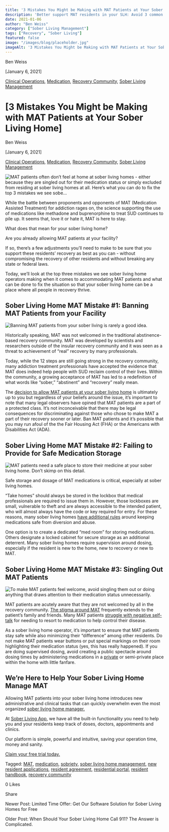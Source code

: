 ```yaml
---
title: '3 Mistakes You Might be Making with MAT Patients at Your Sober Living Home'
description: 'Better support MAT residents in your SLH: Avoid 3 common pitfalls (Jan 2021 tips). From the Sober Living App blog archives.'
date: 2021-01-06
author: "Ben Weiss"
category: ["Sober Living Management"]
tags: ["Recovery", "Sober Living"]
featured: false
image: "/images/blog/placeholder.jpg"
imageAlt: '3 Mistakes You Might be Making with MAT Patients at Your Sober Living Home'
---
```


Ben Weiss

[January 6, 2021]

[Clinical Operations](/sober-living-app-blog/category/Clinical+Operations), [Medication](/sober-living-app-blog/category/Medication), [Recovery Community](/sober-living-app-blog/category/Recovery+Community), [Sober Living Management](/sober-living-app-blog/category/Sober+Living+Management)

#  [3 Mistakes You Might be Making with MAT Patients at Your Sober Living Home]

Ben Weiss

[January 6, 2021]

[Clinical Operations](/sober-living-app-blog/category/Clinical+Operations), [Medication](/sober-living-app-blog/category/Medication), [Recovery Community](/sober-living-app-blog/category/Recovery+Community), [Sober Living Management](/sober-living-app-blog/category/Sober+Living+Management)

![MAT patients often don’t feel at home at sober living homes - either because they are singled out for their medication status or simply excluded from residing at sober living homes at all. Here’s what you can do to fix the top 3 mistakes we see sobe…](/images/blog/3-mistakes-you-might-be-making-with-mat-patients-at-your-sober-living-home/Screenshot_2020-12-31_at_12.53.04_PM.png)

While the battle between proponents and opponents of MAT (Medication Assisted Treatment) for addiction rages on, the science supporting the use of medications like methadone and buprenorphine to treat SUD continues to pile up. It seems that, love it or hate it, MAT is here to stay. 

What does that mean for your sober living home? 

Are you already allowing MAT patients at your facility? 

If so, there’s a few adjustments you’ll need to make to be sure that you support these residents’ recovery as best as you can - without compromising the recovery of other residents and without breaking any state or federal laws.

Today, we’ll look at the top three mistakes we see sober living home operators making when it comes to accommodating MAT patients and what can be done to fix the situation so that your sober living home can be a place where all people in recovery thrive. 

## Sober Living Home MAT Mistake #1: Banning MAT Patients from your Facility

![Banning MAT patients from your sober living is rarely a good idea.](/images/blog/3-mistakes-you-might-be-making-with-mat-patients-at-your-sober-living-home/Screenshot_2020-12-31_at_12.56.28_PM.png)

Historically speaking, MAT was not welcomed in the traditional abstinence-based recovery community. MAT was developed by scientists and researchers outside of the insular recovery community and it was seen as a threat to achievement of “real” recovery by many professionals. 

Today, while the 12 steps are still going strong in the recovery community, many addiction treatment professionals have accepted the evidence that MAT does indeed help people with SUD reclaim control of their lives. Within the community, a growing acceptance of MAT has led to a redefinition of what words like “sober,” “abstinent” and “recovery” really mean. 

The [decision to allow MAT patients at your sober living home](https://soberlivingapp.com/sober-living-app-blog/2020/2/18/find-your-people-defining-your-ideal-sober-living-home-resident) is ultimately up to you but regardless of your beliefs around the issue, it’s important to note that many legal observers have opined that MAT patients are a part of a protected class. It’s not inconceivable that there may be legal consequences for discriminating against those who chose to make MAT a part of their recovery sooner or later. Ban MAT patients and it’s possible that you may run afoul of the the Fair Housing Act (FHA) or the Americans with Disabilities Act (ADA). 

## Sober Living Home MAT Mistake #2: Failing to Provide for Safe Medication Storage

![MAT patients need a safe place to store their medicine at your sober living home. Don’t skimp on this detail.](/images/blog/3-mistakes-you-might-be-making-with-mat-patients-at-your-sober-living-home/Screenshot_2020-12-31_at_12.58.37_PM.png)

Safe storage and dosage of MAT medications is critical, especially at sober living homes. 

“Take homes” should always be stored in the lockbox that medical professionals are required to issue them in. However, those lockboxes are small, vulnerable to theft and are always accessible to the intended patient, who will almost always have the code or key required for entry. For these reasons, many sober living homes [have additional rules](https://soberlivingapp.com/sober-living-app-blog/2020/6/30/heres-what-you-need-to-start-including-in-your-sober-living-home-resident-agreements) around keeping medications safe from diversion and abuse. 

One option is to create a dedicated “med room” for storing medications. Others designate a locked cabinet for secure storage as an additional deterrent. Many sober living homes require supervision around dosing, especially if the resident is new to the home, new to recovery or new to MAT. 

## Sober Living Home MAT Mistake #3: Singling Out MAT Patients 

![To make MAT patients feel welcome, avoid singling them out or doing anything that draws attention to their medication status unnecessarily.](/images/blog/3-mistakes-you-might-be-making-with-mat-patients-at-your-sober-living-home/Screenshot_2020-12-31_at_12.55.28_PM.png)

MAT patients are acutely aware that they are not welcomed by all in the recovery community. [The stigma around MAT](../../../2019/11/19/dealing-with-nimbys-at-your-sober-living-housenbsp.html) frequently extends to the patient’s family and friends. Many MAT patients [struggle with negative self-talk](https://soberlivingapp.com/sober-living-app-blog/2020/10/20/4-ways-a-trauma-informed-approach-can-help-your-sober-living-residents-cope-with-pandemic-stress) for needing to resort to medication to help control their disease.

As a sober living home operator, it’s important to ensure that MAT patients stay safe while also minimizing their “difference” among other residents. Do not make MAT patients wear buttons or put special markings on their room highlighting their medication status (yes, this has really happened). If you are doing supervised dosing, avoid creating a public spectacle around dosing times by administering medications in a [private](https://soberlivingapp.com/sober-living-app-blog/2020/7/21/is-your-sober-living-home-accidentally-violating-hipaa-laws) or semi-private place within the home with little fanfare. 

## We’re Here to Help Your Sober Living Home Manage MAT 

Allowing MAT patients into your sober living home introduces new administrative and clinical tasks that can quickly overwhelm even the most organized [sober living home manager.](../../../2020/8/5/5-things-your-sober-living-home-manager-is-afraid-to-tell-you.html) 

At  [Sober Living App](/), we have all the built-in functionality you need to help you and your residents keep track of doses, doctors, appointments and clinics. 

Our platform is simple, powerful and intuitive, saving your operation time, money and sanity. 

[Claim your free trial today.](https://behavehealth.com/get-started)

Tagged: [MAT](/sober-living-app-blog/tag/MAT), [medication](/sober-living-app-blog/tag/medication), [sobriety](/sober-living-app-blog/tag/sobriety), [sober living home management](/sober-living-app-blog/tag/sober+living+home+management), [new resident applications](/sober-living-app-blog/tag/new+resident+applications), [resident agreement](https://soberlivingapp.com/sober-living-app-blog/tag/resident+agreement), [residential portal](https://soberlivingapp.com/sober-living-app-blog/tag/residential+portal), [resident handbook](https://soberlivingapp.com/sober-living-app-blog/tag/resident+handbook), [recovery community](/sober-living-app-blog/tag/recovery+community)

0 Likes

Share

Newer Post: Limited Time Offer: Get Our Software Solution for Sober Living Homes for Free

Older Post: When Should Your Sober Living Home Call 911? The Answer is Complicated.